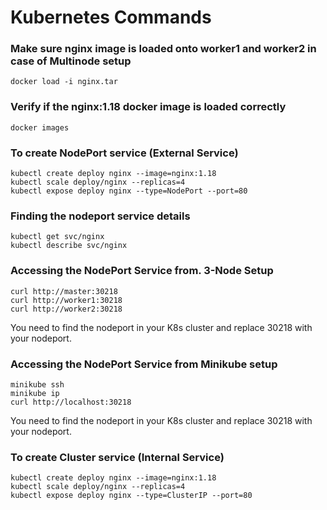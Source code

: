 # Kubernetes Commands 

### Make sure nginx image is loaded onto worker1 and worker2 in case of Multinode setup
```
docker load -i nginx.tar
```

### Verify if the nginx:1.18 docker image is loaded correctly
```
docker images
```

### To create NodePort service (External Service)
```
kubectl create deploy nginx --image=nginx:1.18
kubectl scale deploy/nginx --replicas=4
kubectl expose deploy nginx --type=NodePort --port=80
```

### Finding the nodeport service details
```
kubectl get svc/nginx
kubectl describe svc/nginx
```

### Accessing the NodePort Service from. 3-Node Setup
```
curl http://master:30218
curl http://worker1:30218
curl http://worker2:30218
```
You need to find the nodeport in your K8s cluster and replace 30218 with your nodeport.

### Accessing the NodePort Service from Minikube setup 
```
minikube ssh
minikube ip
curl http://localhost:30218
```
You need to find the nodeport in your K8s cluster and replace 30218 with your nodeport.


### To create Cluster service (Internal Service)
```
kubectl create deploy nginx --image=nginx:1.18
kubectl scale deploy/nginx --replicas=4
kubectl expose deploy nginx --type=ClusterIP --port=80
```
